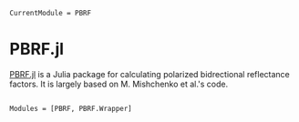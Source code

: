 ```@meta
CurrentModule = PBRF
```

# PBRF.jl

[PBRF.jl](https://github.com/JuliaRemoteSensing/PBRF.jl) is a Julia package for calculating polarized bidrectional reflectance factors. It is largely based on M. Mishchenko et al.'s code.

```@index
```

```@autodocs
Modules = [PBRF, PBRF.Wrapper]
```
